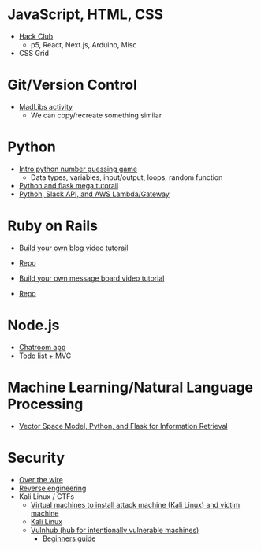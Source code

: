 # JavaScript, HTML, CSS
  * [Hack Club](https://hackclub.com/workshops/)
    - p5, React, Next.js, Arduino, Misc
  * CSS Grid

 
 # Git/Version Control
  * [MadLibs activity](https://github.com/yale-mgt-656-fall-2018/client-side-madlibs)
    - We can copy/recreate something similar
 
 # Python
  * [Intro python number guessing game](https://github.com/rachelbari/number_guesser_python)
    - Data types, variables, input/output, loops, random function
  * [Python and flask mega tutorail](https://github.com/miguelgrinberg/microblog)
  * [Python, Slack API, and AWS Lambda/Gateway](https://chatbotslife.com/write-a-serverless-slack-chat-bot-using-aws-e2d2432c380e)
 
 # Ruby on Rails
  * [Build your own blog video tutorail](https://www.youtube.com/watch?v=WIozWpjEgrE)
   - [Repo](https://github.com/rachelbari/devtips_blog)
  * [Build your own message board video tutorial](https://www.youtube.com/watch?v=wODY11lM7wk)
   - [Repo](https://github.com/RyanHemrick/Message-Board)
  
 # Node.js
  * [Chatroom app](https://github.com/yale-cpsc-213-spring-2018/in-class-chat-demo)
  * [Todo list + MVC](https://github.com/mjklineman/todolist)
  
 # Machine Learning/Natural Language Processing
  * [Vector Space Model, Python, and Flask for Information Retrieval](https://github.com/rachelbari/CAPEC-Information-Retrieval)
 
  # Security
   * [Over the wire](http://overthewire.org/wargames/bandit/bandit0.html)
   * [Reverse engineering](https://malwareunicorn.org/#/workshops)
   * Kali Linux / CTFs
     - [Virtual machines to install attack machine (Kali Linux) and victim machine](https://www.oracle.com/virtualization/technologies/vm/downloads/virtualbox-downloads.html)
     - [Kali Linux](https://www.offensive-security.com/kali-linux-vm-vmware-virtualbox-image-download/)
     - [Vulnhub (hub for intentionally vulnerable machines)](https://www.vulnhub.com/)
       - [Beginners guide](https://medium.com/@gavinloughridge/a-beginners-guide-to-vulnhub-part-1-52b06466635d)
    
   
    
    
